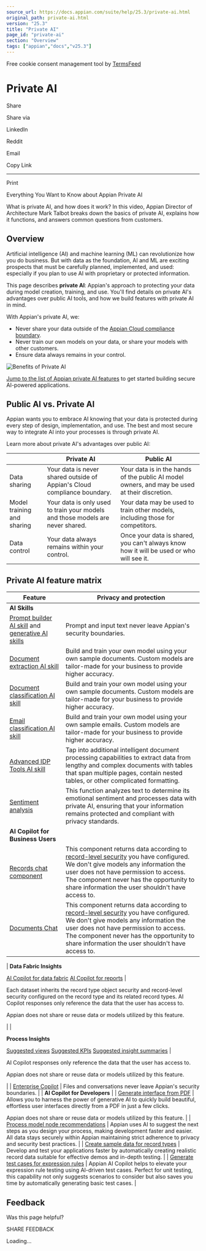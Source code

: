```yaml
---
source_url: https://docs.appian.com/suite/help/25.3/private-ai.html
original_path: private-ai.html
version: "25.3"
title: "Private AI"
page_id: "private-ai"
section: "Overview"
tags: ["appian","docs","v25.3"]
---
```



Free cookie consent management tool by [TermsFeed](https://www.termsfeed.com/)

# Private AI

Share

Share via

LinkedIn

Reddit

Email

Copy Link

* * *

Print

Everything You Want to Know about Appian Private AI

What is private AI, and how does it work? In this video, Appian Director of Architecture Mark Talbot breaks down the basics of private AI, explains how it functions, and answers common questions from customers.

## Overview

Artificial intelligence (AI) and machine learning (ML) can revolutionize how you do business. But with data as the foundation, AI and ML are exciting prospects that must be carefully planned, implemented, and used: especially if you plan to use AI with proprietary or protected information.

This page describes **private AI**: Appian's approach to protecting your data during model creation, training, and use. You'll find details on private AI's advantages over public AI tools, and how we build features with private AI in mind.

With Appian's private AI, we:

-   Never share your data outside of the [Appian Cloud compliance boundary](https://appian.com/support/resources/trust/security.html).
-   Never train our own models on your data, or share your models with other customers.
-   Ensure data always remains in your control.

![Benefits of Private AI](images/private-ai-pyramid.png)

[Jump to the list of Appian private AI features](#private-ai-feature-matrix) to get started building secure AI-powered applications.

## Public AI vs. Private AI

Appian wants you to embrace AI knowing that your data is protected during every step of design, implementation, and use. The best and most secure way to integrate AI into your processes is through private AI.

Learn more about private AI's advantages over public AI:

|   | Private AI | Public AI |
| --- | --- | --- |
| Data sharing | Your data is never shared outside of Appian's Cloud compliance boundary. | Your data is in the hands of the public AI model owners, and may be used at their discretion. |
| Model training and sharing | Your data is only used to train your models and those models are never shared. | Your data may be used to train other models, including those for competitors. |
| Data control | Your data always remains within your control. | Once your data is shared, you can't always know how it will be used or who will see it. |

## Private AI feature matrix

| Feature | Privacy and protection |
| --- | --- |
| **AI Skills** |
| [Prompt builder AI skill](create-skill-prompt-builder.html) and [generative AI skills](gen-ai-skills.html) | Prompt and input text never leave Appian's security boundaries. |
| [Document extraction AI skill](create-skill-doc-extraction.html) | Build and train your own model using your own sample documents. Custom models are tailor-made for your business to provide higher accuracy. |
| [Document classification AI skill](create-skill-doc-classify.html) | Build and train your own model using your own sample documents. Custom models are tailor-made for your business to provide higher accuracy. |
| [Email classification AI skill](create-skill-email-classify.html) | Build and train your own model using your own sample emails. Custom models are tailor-made for your business to provide higher accuracy. |
| [Advanced IDP Tools AI skill](create-skill-advanced-idp-tools.html) | Tap into additional intelligent document processing capabilities to extract data from lengthy and complex documents with tables that span multiple pages, contain nested tables, or other complicated formatting. |
| [Sentiment analysis](fnc_system_a_sentimentscore.html) | This function analyzes text to determine its emotional sentiment and processes data with private AI, ensuring that your information remains protected and compliant with privacy standards. |
| **AI Copilot for Business Users** |
| [Records chat component](Records_Chat_Component.html) | This component returns data according to [record-level security](record-level-security.html) you have configured. We don't give models any information the user does not have permission to access. The component never has the opportunity to share information the user shouldn't have access to. |
| [Documents Chat](Documents_Chat_Component.html) | This component returns data according to [record-level security](record-level-security.html) you have configured. We don't give models any information the user does not have permission to access. The component never has the opportunity to share information the user shouldn't have access to. |
|
**Data Fabric Insights**

[AI Copilot for data fabric](allow-users-to-build-reports.html#ai-copilot-for-data-fabric)
[AI Copilot for reports](allow-users-to-build-reports.html#ai-copilot-for-reports) |

Each dataset inherits the record type object security and record-level security configured on the record type and its related record types. AI Copilot responses only reference the data that the user has access to.

Appian does not share or reuse data or models utilized by this feature.

 |
|

**Process Insights**

[Suggested views](process-views.html#create-a-view)
[Suggested KPIs](process-custom-kpis.html#create-a-kpi)
[Suggested insight summaries](collaborate-on-insight.html#add-a-description-to-a-saved-insight) |

AI Copilot responses only reference the data that the user has access to.

Appian does not share or reuse data or models utilized by this feature.

 |
| [Enterprise Copilot](user-copilot.html#enterprise-copilot) | Files and conversations never leave Appian's security boundaries. |
| **AI Copilot for Developers** |
| [Generate interface from PDF](dev-copilot.html#generate-an-interface-from-a-pdf) | Allows you to harness the power of generative AI to quickly build beautiful, effortless user interfaces directly from a PDF in just a few clicks.

Appian does not share or reuse data or models utilized by this feature. |
| [Process model node recommendations](process-model-ai-assisted-development.html) | Appian uses AI to suggest the next steps as you design your process, making development faster and easier. All data stays securely within Appian maintaining strict adherence to privacy and security best practices. |
| [Create sample data for record types](records-create-sample-data.html) | Develop and test your applications faster by automatically creating realistic record data suitable for effective demos and in-depth testing. |
| [Generate test cases for expression rules](Expression_Rule_Testing.html#generate-test-cases-with-ai) | Appian AI Copilot helps to elevate your expression rule testing using AI-driven test cases. Perfect for unit testing, this capability not only suggests scenarios to consider but also saves you time by automatically generating basic test cases. |

## Feedback

Was this page helpful?

SHARE FEEDBACK

Loading...